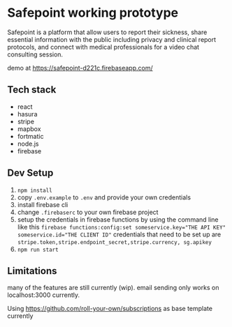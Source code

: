 # Safepoint working prototype

Safepoint is a platform that allow users to report their sickness, share essential information with the public including privacy and clinical report protocols, and connect with medical professionals for a video chat consulting session.

demo at https://safepoint-d221c.firebaseapp.com/

## Tech stack

- react
- hasura
- stripe
- mapbox
- fortmatic
- node.js
- firebase

## Dev Setup

1. `npm install`
2. copy `.env.example` to `.env` and provide your own credentials
3. install firebase cli
4. change `.firebaserc` to your own firebase project
5. setup the credentials in firebase functions by using the command line like this `firebase functions:config:set someservice.key="THE API KEY" someservice.id="THE CLIENT ID"` credentials that need to be set up are `stripe.token,stripe.endpoint_secret,stripe.currency, sg.apikey`
6. `npm run start`

## Limitations

many of the features are still currently (wip). email sending only works on localhost:3000 currently.

Using https://github.com/roll-your-own/subscriptions as base template currently 
